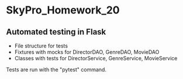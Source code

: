 # SkyPro_Homework_20

## Automated testing in Flask

* File structure for tests
* Fixtures with mocks for DirectorDAO, GenreDAO, MovieDAO
* Classes with tests for DirectorService, GenreService, MovieService


Tests are run with the "pytest" command.
